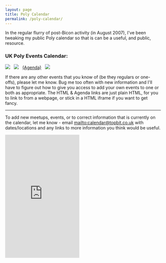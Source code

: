 ```yaml
---
layout: page
title: Poly Calendar
permalink: /poly-calendar/
---
```


<p>In the regular flurry of post-Bicon activity (in August 2007), I've been tweaking my public Poly calendar so that is can be a useful, and  public, resource.</p>

<h3>UK Poly Events Calendar:</h3>

<p><a href="http://www.google.com/calendar/ical/r77h5s68dtsu0v8dtel66aoa4g%40group.calendar.google.com/public/basic.ics" rel="nofollow"><img src="http://www.google.com/calendar/images/ical.gif"></a> 
&nbsp;
<a href="http://www.google.com/calendar/embed?src=r77h5s68dtsu0v8dtel66aoa4g%40group.calendar.google.com" rel="nofollow"><img src="http://www.google.com/calendar/images/html.gif"></a> 
&nbsp;
<a href="http://www.google.com/calendar/embed?src=r77h5s68dtsu0v8dtel66aoa4g%40group.calendar.google.com&amp;mode=AGENDA" rel="nofollow">(Agenda)</a> 
&nbsp;
<a target="_blank" href="http://www.google.com/calendar/render?cid=r77h5s68dtsu0v8dtel66aoa4g%40group.calendar.google.com" rel="nofollow"><img src="http://www.google.com/calendar/images/ext/gc_button1_en-GB.gif" border="0"></a></p>

<p>If there are any other events that you know of (be they regulars or one-offs), please let me know.  Bug me too often with new information and I'll have to figure out how to give you access to add your own events to one or both as appropriate.  The HTML &amp; Agenda links are just plain HTML, for you to link to from a webpage, or stick in a HTML iframe if you want to get fancy.</p>

----

To add new meetups, events, or to correct information that is currently on the calendar, let me know - email <mailto:calendar@topbit.co.uk> with dates/locations and any links to more information you think would be useful.

<iframe width="240" height="400" src="http://www.google.com/calendar/embed?src=r77h5s68dtsu0v8dtel66aoa4g%40group.calendar.google.com" frameborder="0"></iframe>
